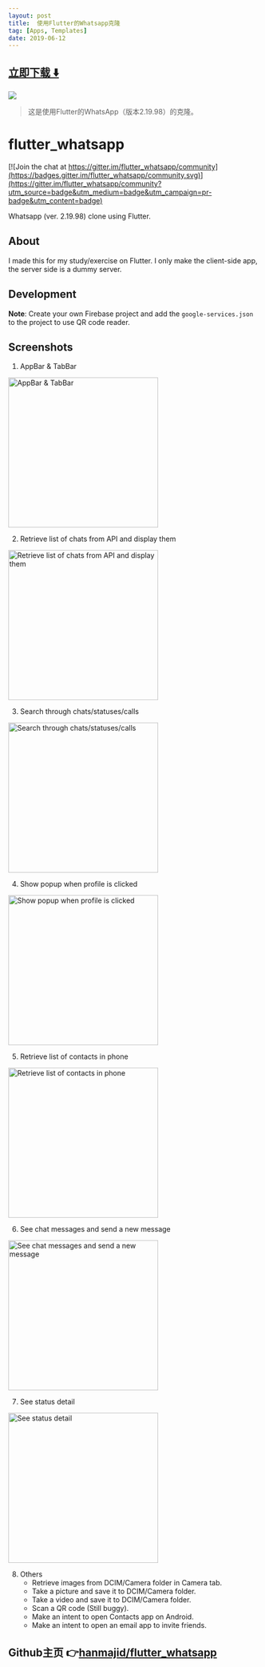 ```yaml
---
layout: post
title:  使用Flutter的Whatsapp克隆
tag: [Apps, Templates]
date: 2019-06-12
---
```


 


## [立即下载 ️⬇️ ](https://codeload.github.com/hanmajid/flutter_whatsapp/zip/master) 


 
![](https://flutterawesome.com/content/images/2019/04/6flutter_whatsapp.jpg)
 
>
> 这是使用Flutter的WhatsApp（版本2.19.98）的克隆。
>

 
# flutter_whatsapp

[![Join the chat at https://gitter.im/flutter_whatsapp/community](https://badges.gitter.im/flutter_whatsapp/community.svg)](https://gitter.im/flutter_whatsapp/community?utm_source=badge&utm_medium=badge&utm_campaign=pr-badge&utm_content=badge)

Whatsapp (ver. 2.19.98) clone using Flutter.

## About

I made this for my study/exercise on Flutter. I only make the client-side app, the server side is a dummy server.

## Development

**Note**: Create your own Firebase project and add the `google-services.json` to the project to use QR code reader.

## Screenshots

1. AppBar & TabBar
<img src="https://github.com/hanmajid/flutter_whatsapp/blob/master/images/image1.gif" height="300" alt="AppBar & TabBar"/>

2. Retrieve list of chats from API and display them
<img src="https://github.com/hanmajid/flutter_whatsapp/blob/master/images/image2.gif" height="300" alt="Retrieve list of chats from API and display them"/>

3. Search through chats/statuses/calls
<img src="https://github.com/hanmajid/flutter_whatsapp/blob/master/images/image3.gif" height="300" alt="Search through chats/statuses/calls"/>

4. Show popup when profile is clicked
<img src="https://github.com/hanmajid/flutter_whatsapp/blob/master/images/image4.gif" height="300" alt="Show popup when profile is clicked"/>

5. Retrieve list of contacts in phone
<img src="https://github.com/hanmajid/flutter_whatsapp/blob/master/images/image5.gif" height="300" alt="Retrieve list of contacts in phone"/>

6. See chat messages and send a new message
<img src="https://github.com/hanmajid/flutter_whatsapp/blob/master/images/image6.gif" height="300" alt="See chat messages and send a new message"/>

7. See status detail
<img src="https://github.com/hanmajid/flutter_whatsapp/blob/master/images/image7.gif" height="300" alt="See status detail"/>

8. Others
    * Retrieve images from DCIM/Camera folder in Camera tab.
    * Take a picture and save it to DCIM/Camera folder.
    * Take a video and save it to DCIM/Camera folder.
    * Scan a QR code (Still buggy).
    * Make an intent to open Contacts app on Android.
    * Make an intent to open an email app to invite friends.

## Github主页 👉[hanmajid/flutter_whatsapp](http://github.com/hanmajid/flutter_whatsapp)